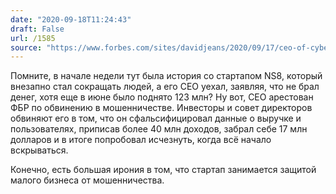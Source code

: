 ```yaml
---
date: "2020-09-18T11:24:43"
draft: False
url: /1585
source: "https://www.forbes.com/sites/davidjeans/2020/09/17/ceo-of-cyber-fraud-startup-ns8-arrested-by-fbi-facing-fraud-charges/#3c8b565162ed"
---
```


Помните, в начале недели тут была история со стартапом NS8, который внезапно стал сокращать людей, а его CEO уехал, заявляя, что не брал денег, хотя еще в июне было поднято 123 млн? Ну вот, CEO арестован ФБР по обвинению в мошенничестве. Инвесторы и совет директоров обвиняют его в том, что он сфальсифицировал данные о выручке и пользователях, приписав более 40 млн доходов, забрал себе 17 млн долларов и в итоге попробовал исчезнуть, когда всё начало вскрываться.

Конечно, есть большая ирония в том, что стартап занимается защитой малого бизнеса от мошенничества.

